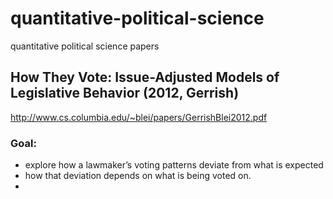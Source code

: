 # quantitative-political-science
 quantitative political science papers


## How They Vote: Issue-Adjusted Models of Legislative Behavior (2012, Gerrish)
http://www.cs.columbia.edu/~blei/papers/GerrishBlei2012.pdf

### Goal: 
- explore how a lawmaker’s voting patterns deviate from what is expected 
- how that deviation depends on what is being voted on.
- 
